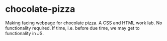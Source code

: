 # chocolate-pizza
Making facing webpage for chocolate pizza.
A CSS and HTML work lab. No functionality required. If time, i.e. before due time, we may get to functionality in JS.
